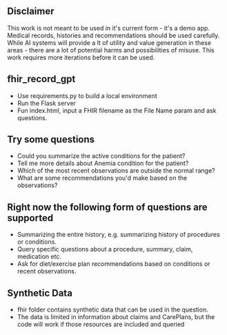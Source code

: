 ## Disclaimer

This work is not meant to be used in it's current form - it's a demo app. Medical
records, histories and recommendations should be used carefully. While AI systems will
provide a lt of utility and value generation in these areas - there are a lot of potential harms 
and possibilities of misuse. This work requires more iterations before it can be used.


## fhir_record_gpt

- Use requirements.py to build a local environment
- Run the Flask server
- Fun index.html, input a FHIR filename as the File Name param and ask questions.


## Try some questions

- Could you summarize the active conditions for the patient?
- Tell me more details about Anemia condition for the patient?
- Which of the most recent observations are outside the normal range?
- What are some recommendations you'd make based on the observations?



## Right now the following form of questions are supported

- Summarizing the entire history, e.g. summarizing history of procedures or conditions.
- Query specific questions about a procedure, summary, claim, medication etc.
- Ask for diet/exercise plan recommendations based on conditions or recent observations.


## Synthetic Data

- fhir folder contains synthetic data that can be used in the question. 
- The data is limited in information about claims and CarePlans, but the code will work if those resources are included
and queried
